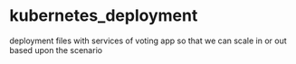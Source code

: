 # kubernetes_deployment
deployment files with services of voting app so that we can scale in or out based upon the scenario
